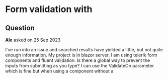 # Form validation with <TelerikForm>

## Question

**Ale** asked on 25 Sep 2023

I've run into an issue and searched results have yielded a little, but not quite enough information. My project is in blazor server. I am using telerik form components and fluent validation. Is there a global way to prevent the inputs from submitting as you type? I can use the ValidateOn parameter which is fine but when using a <FormItem> component without a <Template> there is no way to do such. Also, i would like the textboxes and other inputs to not bind at all until onblur to prevent excess server calls. In those instances, i can work around it using the DebounceDelay parameter of the textbox but that seems the wrong approach. Finally, with the debounce delay, is it executed on the server or client? Meaning, if i use the DebounceDelay approach is a c# Timer still running and the component still communicating with the server as you type? Thank you in advance for any help or feedback!

### Response

**Hristian Stefanov** commented on 28 Sep 2023

Hi Alex, After carefully reviewing the information you've provided, I still have some uncertainties regarding the core objective. Specifically, it is a little hard for me to understand the meaning of 'prevent the inputs from submitting as you type.' Is the aim to restrict users from entering certain values at a given time? In essence, the validation process hinges on values bound to components, assessing their validity. Based on your description, it seems that you are referring to customizations within the Form. For such customizations, the use of templates is indeed necessary. I look forward to receiving further details from you, perhaps accompanied by a runnable configuration for more clarity. Please feel free to specify any aspects of your inquiry that I might not have fully grasped. Kind Regards, Hristian

### Response

**Alex** commented on 28 Sep 2023

Submit as you type is referring to the inputs ValueChanged event being bound to the oninput event. I would rather the inputs be bound to the onchange event, or at least have that be an option. It does seem that i have to use form item templates but that still doesn't solve the oninput vs onchange issue.

### Response

**Hristian Stefanov** commented on 02 Oct 2023

Hi Alex, Thank you for sharing additional insights, which have certainly helped me gain a better grasp of your intent. Upon closer examination of your latest message, I realized that your goal is to update the value within the OnChange event, as opposed to updating it with every keystroke via ValueChanged. To achieve this, remove the two-way binding from the input element and manage the value directly within the OnChange event handler. I've crafted an illustrative example for your reference below. You can put it to the test by entering at least three characters into the first input and then pressing the 'Enter' key, which will trigger the OnChange event and subsequently initiate the validation process. @using Microsoft.AspNetCore.Components.Forms
@using FluentValidation
@using Blazored.FluentValidation <div class="mt-4" style="margin: 0 auto;"> <TelerikForm EditContext="@EditContext"> <FormValidation> <FluentValidationValidator Validator="@Validator"> </FluentValidationValidator> </FormValidation> <FormItems> <FormItem> <Template> <label for="visited"> First name: </label> <TelerikTextBox DebounceDelay="0" Value="@MyModel.FirstName" OnChange="@MyOnChangeHandler" ValueExpression="@(()=> MyModel.FirstName)"> </TelerikTextBox> </Template> </FormItem> <FormItem Field="@nameof(Customer.LastName)" LabelText="Last name" /> </FormItems> </TelerikForm> </div> @code {
public EditContext EditContext {get; set; }
public Customer MyModel { get; set; }=new Customer();
public CustomerValidator Validator { get; set; }=new CustomerValidator();

private void MyOnChangeHandler(object theUserInput)
{
MyModel.FirstName=theUserInput.ToString();
}

protected override void OnInitialized()
{
EditContext=new EditContext(MyModel);
base.OnInitialized();
}

public class Customer
{
public string FirstName { get; set; }
public string LastName { get; set; }
}

public class CustomerValidator : AbstractValidator <Customer> {
public CustomerValidator()
{
RuleFor(customer=> customer.FirstName).MaximumLength(2);
RuleFor(customer=> customer.LastName).MaximumLength(2);
}
}
} Let me know if this aligns with your intended outcome. Kind Regards, Hristian
